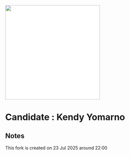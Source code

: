 <img src="/paidy.png?raw=true" width=300 style="background-color:white;">

# Candidate : Kendy Yomarno

## Notes
This fork is created on 23 Jul 2025 around 22:00
